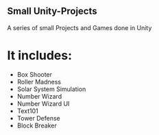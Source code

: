 ## Small Unity-Projects
A series of small Projects and Games done in Unity

# It includes:
- Box Shooter
- Roller Madness
- Solar System Simulation
- Number Wizard
- Number Wizard UI
- Text101
- Tower Defense
- Block Breaker
